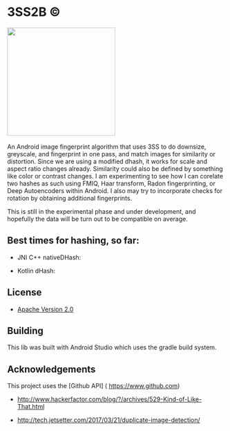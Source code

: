 # 3SS2B ©

<img src="https://i.imgur.com/TDBAdNR.png" height="250"/>&nbsp;&nbsp;&nbsp;&nbsp;&nbsp;&nbsp;&nbsp;&nbsp;&nbsp;

An Android image fingerprint algorithm that uses 3SS to do downsize, greyscale, and fingerprint in one pass, and match images for similarity or distortion. Since we are using a modified dhash, it works for scale and aspect ratio changes already.  Similarity could also be defined by something like color or contrast changes.  I am experimenting to see how I can corelate two hashes as such using FMIQ, Haar transform, Radon fingerprinting, or Deep Autoencoders within Android.  I also may try to incorporate checks for rotation by obtaining additional fingerprints.

This is still in the experimental phase and under development, and hopefully the data will be turn out to be compatible on average.






## Best times for hashing, so far:

* JNI C++ nativeDHash: 

* Kotlin dHash: 



## License

* [Apache Version 2.0](http://www.apache.org/licenses/LICENSE-2.0.html)

## Building

This lib was built with Android Studio which uses the gradle build system.  

## Acknowledgements

This project uses the [Github API] ( https://www.github.com)

* http://www.hackerfactor.com/blog/?/archives/529-Kind-of-Like-That.html

* http://tech.jetsetter.com/2017/03/21/duplicate-image-detection/






